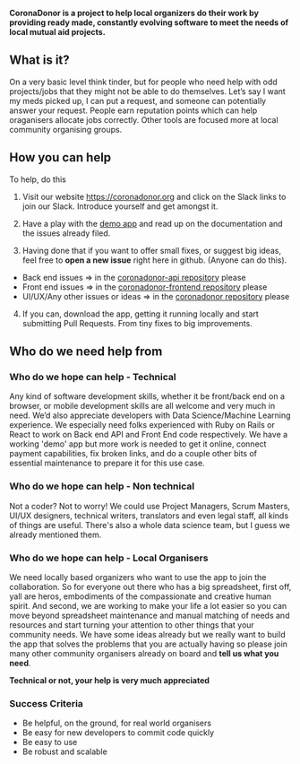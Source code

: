 **CoronaDonor is a project to help local organizers do their work by providing ready made, constantly evolving software to meet the needs of local mutual aid projects.**

## What is it?
On a very basic level think tinder, but for people who need help with odd projects/jobs that they might not be able to do themselves. Let’s say I want my meds picked up, I can put a request, and someone can potentially answer your request. People earn reputation points which can help oraganisers allocate jobs correctly. Other tools are focused more at local community organising groups.

## How you can help 

To help, do this

1. Visit our website https://coronadonor.org and click on the Slack links to join our Slack. Introduce yourself and get amongst it. 

2. Have a play with the [demo app](https://w4gl-uat.herokuapp.com/) and read up on the documentation and the issues already filed. 

3. Having done that if you want to offer small fixes, or suggest big ideas, feel free to **open a new issue** right here in github. (Anyone can do this).
  - Back end issues => in the [coronadonor-api repository](https://github.com/factn/coronadonor-api) please
  - Front end issues => in the [coronadonor-frontend repository](https://github.com/factn/coronadonor-frontend) please
  - UI/UX/Any other issues or ideas => in the [coronadonor repository](https://github.com/factn/coronadonor) please

4. If you can, download the app, getting it running locally and start submitting Pull Requests. From tiny fixes to big improvements. 


## Who do we need help from 

### Who do we hope can help - Technical

Any kind of software development skills, whether it be front/back end on a browser, or mobile development skills are all welcome and very much in need. We’d also appreciate developers with Data Science/Machine Learning experience. We especially need folks experienced with Ruby on Rails or React to work on Back end API and Front End code respectively.  We have a working 'demo' app but more work is needed to get it online, connect payment capabilities, fix broken links, and do a couple other bits of essential maintenance to prepare it for this use case.

### Who do we hope can help - Non technical

Not a coder? Not to worry! We could use Project Managers, Scrum Masters, UI/UX designers, technical writers, translators and even legal staff, all kinds of things are useful. There's also a whole data science team, but I guess we already mentioned them. 

### Who do we hope can help - Local Organisers

We need locally based organizers who want to use the app to join the collaboration.  So for everyone out there who has a big spreadsheet, first off, yall are heros, embodiments of the compassionate and creative human spirit. And second, we are working to make your life a lot easier so you can move beyond spreadsheet maintenance and manual matching of needs and resources and start turning your attention to other things that your community needs. We have some ideas already but we really want to build the app that solves the problems that you are actually having so please join many other community organisers already on board and **tell us what you need**.


**Technical or not, your help is very much appreciated**

### Success Criteria
- Be helpful, on the ground, for real world organisers
- Be easy for new developers to commit code quickly
- Be easy to use
- Be robust and scalable


